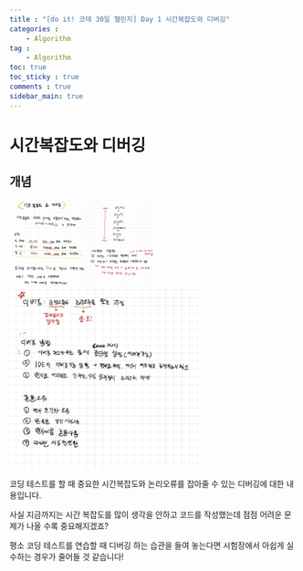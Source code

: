```yaml
---
title : "[do it! 코테 30일 챌린지] Day 1 시간복잡도와 디버깅"
categories :
    - Algorithm
tag :
    - Algorithm
toc: true
toc_sticky : true
comments : true
sidebar_main: true
---
```




# 시간복잡도와 디버깅

## 개념

<img src="../../images/image-20221112142323605.png" alt="image-20221112142323605" style="zoom:25%;" />

<img src="../../images/image-20221112135438566.png" alt="image-20221112135438566" style="zoom: 33%;" />

코딩 테스트를 할 때 중요한 시간복잡도와 논리오류를 잡아줄 수 있는 디버깅에 대한 내용입니다.

사실 지금까지는 시간 복잡도를 많이 생각을 안하고 코드를 작성했는데 점점 어려운 문제가 나올 수록 중요해지겠죠?

평소 코딩 테스트를 연습할 때 디버깅 하는 습관을 들여 놓는다면 시험장에서 아쉽게 실수하는 경우가 줄어들 것 같습니다!

